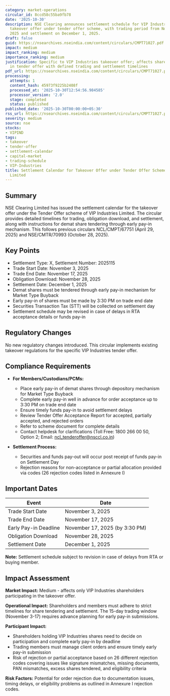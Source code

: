 ```yaml
---
category: market-operations
circular_id: 8ccd58c55ba9fb78
date: '2025-10-30'
description: NSE Clearing announces settlement schedule for VIP Industries Limited
  takeover offer under tender offer scheme, with trading period from November 3-17,
  2025 and settlement on December 1, 2025.
draft: false
guid: https://nsearchives.nseindia.com/content/circulars/CMPT71027.pdf
impact: medium
impact_ranking: medium
importance_ranking: medium
justification: Specific to VIP Industries takeover offer; affects shareholders participating
  in tender offer with defined trading and settlement timelines
pdf_url: https://nsearchives.nseindia.com/content/circulars/CMPT71027.pdf
processing:
  attempts: 1
  content_hash: 45973f9225b2408f
  processed_at: '2025-10-30T12:54:56.984585'
  processor_version: '2.0'
  stage: completed
  status: published
published_date: '2025-10-30T00:00:00+05:30'
rss_url: https://nsearchives.nseindia.com/content/circulars/CMPT71027.pdf
severity: medium
source: nse
stocks:
- VIPIND
tags:
- takeover
- tender-offer
- settlement-calendar
- capital-market
- trading-schedule
- VIP-Industries
title: Settlement Calendar for Takeover Offer under Tender Offer Scheme of VIP Industries
  Limited
---
```


## Summary

NSE Clearing Limited has issued the settlement calendar for the takeover offer under the Tender Offer scheme of VIP Industries Limited. The circular provides detailed timelines for trading, obligation download, and settlement, along with instructions for demat share tendering through early pay-in mechanism. This follows previous circulars NCL/CMPT/67751 (April 29, 2025) and NSE/CMTR/70993 (October 28, 2025).

## Key Points

- Settlement Type: X, Settlement Number: 2025115
- Trade Start Date: November 3, 2025
- Trade End Date: November 17, 2025
- Obligation Download: November 28, 2025
- Settlement Date: December 1, 2025
- Demat shares must be tendered through early pay-in mechanism for Market Type Buyback
- Early pay-in of shares must be made by 3:30 PM on trade end date
- Securities Transaction Tax (STT) will be collected on settlement day
- Settlement schedule may be revised in case of delays in RTA acceptance details or funds pay-in

## Regulatory Changes

No new regulatory changes introduced. This circular implements existing takeover regulations for the specific VIP Industries tender offer.

## Compliance Requirements

- **For Members/Custodians/PCMs:**
  - Place early pay-in of demat shares through depository mechanism for Market Type Buyback
  - Complete early pay-in well in advance for order acceptance up to 3:30 PM on trade end date
  - Ensure timely funds pay-in to avoid settlement delays
  - Review Tender Offer Acceptance Report for accepted, partially accepted, and rejected orders
  - Refer to scheme document for complete details
  - Contact helpdesk for clarifications (Toll Free: 1800 266 00 50, Option 2; Email: ncl_tenderoffer@nsccl.co.in)

- **Settlement Process:**
  - Securities and funds pay-out will occur post receipt of funds pay-in on Settlement Day
  - Rejection reasons for non-acceptance or partial allocation provided via codes (26 rejection codes listed in Annexure I)

## Important Dates

| Event | Date |
|-------|------|
| Trade Start Date | November 3, 2025 |
| Trade End Date | November 17, 2025 |
| Early Pay-in Deadline | November 17, 2025 (by 3:30 PM) |
| Obligation Download | November 28, 2025 |
| Settlement Date | December 1, 2025 |

**Note:** Settlement schedule subject to revision in case of delays from RTA or buying member.

## Impact Assessment

**Market Impact:** Medium - affects only VIP Industries shareholders participating in the takeover offer.

**Operational Impact:** Shareholders and members must adhere to strict timelines for share tendering and settlement. The 15-day trading window (November 3-17) requires advance planning for early pay-in submissions.

**Participant Impact:** 
- Shareholders holding VIP Industries shares need to decide on participation and complete early pay-in by deadline
- Trading members must manage client orders and ensure timely early pay-in submission
- Risk of rejection or partial acceptance based on 26 different rejection codes covering issues like signature mismatches, missing documents, PAN mismatches, excess shares tendered, and eligibility criteria

**Risk Factors:** Potential for order rejection due to documentation issues, timing delays, or eligibility problems as outlined in Annexure I rejection codes.